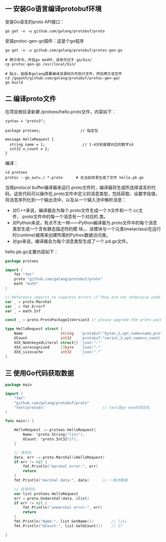 ## 一 安装Go语言编译protobuf环境

安装Go语言的proto API接口：
```
go get -v -u github.com/golang/protobuf/proto
```

安装protoc-gen-go插件：这是个go程序
```
go get -v -u github.com/golang/protobuf/protoc-gen-go

# 拷贝命令，开启go mod时，该命令位于 go/bin/
cp protoc-gen-go /usr/local/bin/  

# 贴士，低版本golang需要编译该源码为可执行文件，然后拷贝该文件
cd /gopath/github.com/golang/protobuf/protoc-gen-go/           
go build        
```

## 二 编译proto文件

在项目根目录新建./protoes/hello.proto文件，内容如下：
```
syntax = "proto3";               

package protoes;                  // 指定包

message HelloRequest {
  string name = 1;                 // 1-4分别是键对应的数字id
  int32 u_count = 2;     
}
```

编译：
```
cd protoes
protoc --go_out=./ *.proto      # 在当前目录生成了文件 hello.pb.go
```

当用protocol buffer编译器来运行.proto文件时，编译器将生成所选择语言的代码，这些代码可以操作在.proto文件中定义的消息类型，包括获取、设置字段值，将消息序列化到一个输出流中，以及从一个输入流中解析消息：
- 对C++来说，编译器会为每个.proto文件生成一个.h文件和一个.cc文件，.proto文件中的每一个消息有一个对应的 类。
- 对Python来说，有点不太一样——Python编译器为.proto文件中的每个消息类型生成一个含有静态描述符的模 块，，该模块与一个元类(metaclass)在运行时(runtime)被用来创建所需的Python数据访问类。
- 对go来说，编译器会为每个消息类型生成了一个.pd.go文件。  

hello.pb.go主要内容如下：
```go
package protoes

import (
	fmt "fmt"
	proto "github.com/golang/protobuf/proto"
	math "math"
)

// Reference imports to suppress errors if they are not otherwise used.
var _ = proto.Marshal
var _ = fmt.Errorf
var _ = math.Inf

const _ = proto.ProtoPackageIsVersion3 // please upgrade the proto package

type HelloRequest struct {
	Name                 string   `protobuf:"bytes,1,opt,name=name,proto3" json:"name,omitempty"`
	UCount               int32    `protobuf:"varint,2,opt,name=u_count,json=uCount,proto3" json:"u_count,omitempty"`
	XXX_NoUnkeyedLiteral struct{} `json:"-"`
	XXX_unrecognized     []byte   `json:"-"`
	XXX_sizecache        int32    `json:"-"`
}
```

## 三 使用Go代码获取数据

```go
package main

import (
	"fmt"
	"github.com/golang/protobuf/proto"
	"test/protoes"							// test是go mod的项目名
)

func main() {

	HelloRequest := protoes.HelloRequest{
		Name: *proto.String("lisi"),
		UCount: *proto.Int32(17),
	}

	// 序列化
	data, err := proto.Marshal(&HelloRequest)
	if err != nil {
		fmt.Println("marshal error:", err)
		return
	}
	fmt.Println("marshal data:", data)		// 一串流数据

	// 反序列化
	var list protoes.HelloRequest
	err = proto.Unmarshal(data, &list)
	if err != nil {
		fmt.Println("unmarshal error:", err)
		return
	}
	fmt.Println("Name:", list.GetName())		// lisi
	fmt.Println("UCount:", list.GetUCount())	// 17

}
```